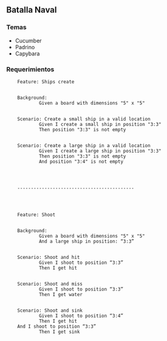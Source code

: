 ## Batalla Naval

### Temas

  - Cucumber
  - Padrino
  - Capybara

### Requerimientos

        Feature: Ships create


        Background:
                Given a board with dimensions "5" x "5"


        Scenario: Create a small ship in a valid location
                Given I create a small ship in position "3:3"
                Then position "3:3" is not empty


        Scenario: Create a large ship in a valid location
                Given I create a large ship in position "3:3"
                Then position "3:3" is not empty
                And position "3:4" is not empty




        -------------------------------------------




        Feature: Shoot


        Background:
                Given a board with dimensions "5" x "5"
                And a large ship in position: “3:3”


        Scenario: Shoot and hit
                Given I shoot to position “3:3”
                Then I get hit


        Scenario: Shoot and miss
                Given I shoot to position “3:3”
                Then I get water


        Scenario: Shoot and sink
                Given I shoot to position “3:4”
                Then I get hit
        And I shoot to position “3:3”
                Then I get sink